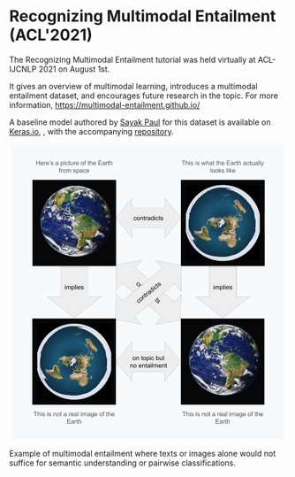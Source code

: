 # Recognizing Multimodal Entailment (ACL'2021)

The Recognizing Multimodal Entailment tutorial was held virtually at
ACL-IJCNLP 2021 on August 1st.

It gives an overview of multimodal learning, introduces a multimodal entailment
dataset, and encourages future research in the topic. For more information, https://multimodal-entailment.github.io/

A baseline model authored by [Sayak Paul](https://sayak.dev/) for this dataset is available on [Keras.io](https://keras.io/examples/nlp/multimodal_entailment), , with the accompanying [repository](https://github.com/sayakpaul/Multimodal-Entailment-Baseline).


![Example of Multimodal Entailment](https://github.com/google-research-datasets/recognizing-multimodal-entailment/blob/main/multimodal_entailment.png?raw=true)

Example of multimodal entailment where texts or images alone would not suffice for semantic understanding or pairwise classifications.
